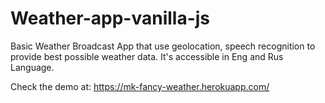 # Weather-app-vanilla-js

Basic Weather Broadcast App that use geolocation, speech recognition to provide best possible weather data.
It's accessible in Eng and Rus Language.

Check the demo at:
https://mk-fancy-weather.herokuapp.com/
